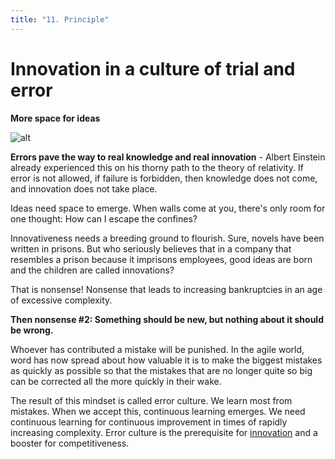```yaml
---
title: "11. Principle"
---
```


# Innovation in a culture of trial and error

**More space for ideas**

![alt](../images/11-principle-1800x1350-1-1024x768.webp)

**Errors pave the way to real knowledge and real innovation** - Albert Einstein already experienced this on his thorny path to the theory of relativity. If error is not allowed, if failure is forbidden, then knowledge does not come, and innovation does not take place.

Ideas need space to emerge. When walls come at you, there's only room for one thought: How can I escape the confines?

Innovativeness needs a breeding ground to flourish. Sure, novels have been written in prisons. But who seriously believes that in a company that resembles a prison because it imprisons employees, good ideas are born and the children are called innovations?

That is nonsense! Nonsense that leads to increasing bankruptcies in an age of excessive complexity.

**Then nonsense #2: Something should be new, but nothing about it should be wrong.**

Whoever has contributed a mistake will be punished. In the agile world, word has now spread about how valuable it is to make the biggest mistakes as quickly as possible so that the mistakes that are no longer quite so big can be corrected all the more quickly in their wake.

The result of this mindset is called error culture. We learn most from mistakes. When we accept this, continuous learning emerges. We need continuous learning for continuous improvement in times of rapidly increasing complexity. Error culture is the prerequisite for [innovation](https://rosho.world/en/services/innovation-management/) and a booster for competitiveness.
